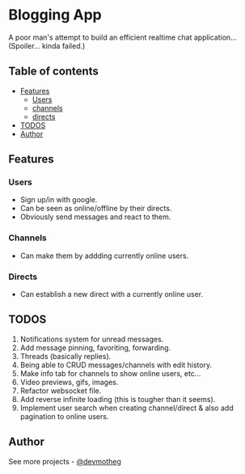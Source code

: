 # Blogging App

A poor man's attempt to build an efficient realtime chat application... (Spoiler... kinda failed.)

## Table of contents

- [Features](#features)
  - [Users](#users)
  - [channels](#channels)
  - [directs](#directs)
- [TODOS](#todos)
- [Author](#author)

## Features

### Users

- Sign up/in with google.
- Can be seen as online/offline by their directs.
- Obviously send messages and react to them.

### Channels

- Can make them by addding currently online users.

### Directs

- Can establish a new direct with a currently online user.

## TODOS

1. Notifications system for unread messages.
2. Add message pinning, favoriting, forwarding.
3. Threads (basically replies).
4. Being able to CRUD messages/channels with edit history.
5. Make info tab for channels to show online users, etc...
6. Video previews, gifs, images.
7. Refactor websocket file.
8. Add reverse infinite loading (this is tougher than it seems).
9. Implement user search when creating channel/direct & also add pagination to online users.

## Author

See more projects - [@devmotheg](https://github.com/devmotheg?tab=repositories)
